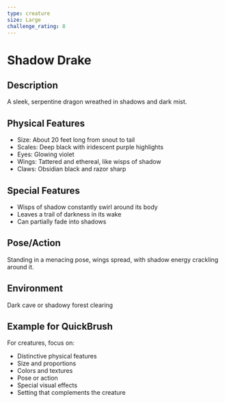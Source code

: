 ```yaml
---
type: creature
size: Large
challenge_rating: 8
---
```


# Shadow Drake

## Description

A sleek, serpentine dragon wreathed in shadows and dark mist.

## Physical Features

- Size: About 20 feet long from snout to tail
- Scales: Deep black with iridescent purple highlights
- Eyes: Glowing violet
- Wings: Tattered and ethereal, like wisps of shadow
- Claws: Obsidian black and razor sharp

## Special Features

- Wisps of shadow constantly swirl around its body
- Leaves a trail of darkness in its wake
- Can partially fade into shadows

## Pose/Action

Standing in a menacing pose, wings spread, with shadow energy
crackling around it.

## Environment

Dark cave or shadowy forest clearing

## Example for QuickBrush

For creatures, focus on:
- Distinctive physical features
- Size and proportions
- Colors and textures
- Pose or action
- Special visual effects
- Setting that complements the creature
